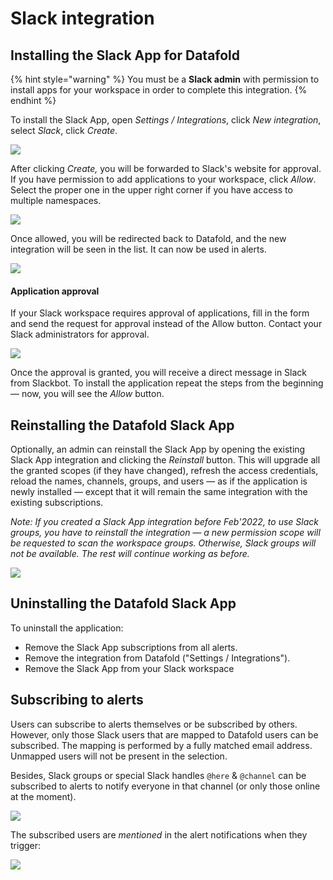# Slack integration

## Installing the Slack App for Datafold

{% hint style="warning" %}
You must be a **Slack admin** with permission to install apps for your workspace in order to complete this integration.
{% endhint %}

To install the Slack App, open _Settings / Integrations_, click _New integration_, select _Slack_, click _Create_.&#x20;

![](<../../../.gitbook/assets/image (99).png>)

After clicking _Create,_ you will be forwarded to Slack's website for approval. If you have permission to add applications to your workspace, click _Allow_. Select the proper one in the upper right corner if you have access to multiple namespaces.

![](<../../../.gitbook/assets/image (141).png>)

Once allowed, you will be redirected back to Datafold, and the new integration will be seen in the list. It can now be used in alerts.

![](<../../../.gitbook/assets/image (80).png>)

#### Application approval

If your Slack workspace requires approval of applications, fill in the form and send the request for approval instead of the Allow button. Contact your Slack administrators for approval.&#x20;

![](<../../../.gitbook/assets/image (72).png>)

Once the approval is granted, you will receive a direct message in Slack from Slackbot. To install the application repeat the steps from the beginning — now, you will see the _Allow_ button.

## Reinstalling the Datafold Slack App

Optionally, an admin can reinstall the Slack App by opening the existing Slack App integration and clicking the _Reinstall_ button. This will upgrade all the granted scopes (if they have changed), refresh the access credentials, reload the names, channels, groups, and users — as if the application is newly installed — except that it will remain the same integration with the existing subscriptions.

_Note: If you created a Slack App integration before Feb'2022, to use Slack groups, you have to reinstall the integration — a new permission scope will be requested to scan the workspace groups. Otherwise, Slack groups will not be available. The rest will continue working as before._

![](<../../../.gitbook/assets/image (132).png>)

## Uninstalling the Datafold Slack App

To uninstall the application:

* Remove the Slack App subscriptions from all alerts.
* Remove the integration from Datafold ("Settings / Integrations").
* Remove the Slack App from your Slack workspace

## Subscribing to alerts

Users can subscribe to alerts themselves or be subscribed by others. However, only those Slack users that are mapped to Datafold users can be subscribed. The mapping is performed by a fully matched email address. Unmapped users will not be present in the selection.

Besides, Slack groups or special Slack handles `@here` & `@channel` can be subscribed to alerts to notify everyone in that channel (or only those online at the moment).

![](<../../../.gitbook/assets/image (267).png>)

The subscribed users are _mentioned_ in the alert notifications when they trigger:

![](<../../../.gitbook/assets/image (263).png>)
